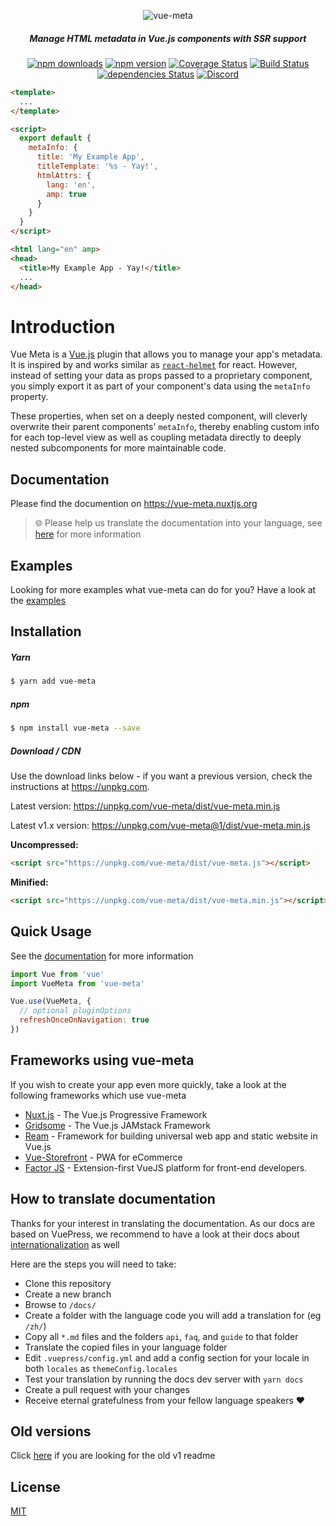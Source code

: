 <p align="center">
  <img src="./docs/.vuepress/public/vue-meta.png" alt="vue-meta" />
</p>

<h5 align="center">
  Manage HTML metadata in Vue.js components with SSR support
</h5>

<p align="center">
  <a href="http://npm-stat.com/charts.html?package=vue-meta"><img src="https://img.shields.io/npm/dm/vue-meta.svg" alt="npm downloads"></a>
  <a href="http://npmjs.org/package/vue-meta"><img src="https://img.shields.io/npm/v/vue-meta.svg" alt="npm version"></a>
  <a href="https://codecov.io/gh/nuxt/vue-meta"><img src="https://badgen.net/codecov/c/github/nuxt/vue-meta/master" alt="Coverage Status"></a>
  <a href="https://circleci.com/gh/nuxt/vue-meta/"><img src="https://badgen.net/circleci/github/nuxt/vue-meta" alt="Build Status"></a>
  <a href="https://david-dm.org/nuxt/vue-meta"><img src="https://david-dm.org/nuxt/vue-meta/status.svg" alt="dependencies Status"></a>
  <a href="https://discord.nuxtjs.org/"><img src="https://badgen.net/badge/Discord/join-us/7289DA" alt="Discord"></a>
</p>

```html
<template>
  ...
</template>

<script>
  export default {
    metaInfo: {
      title: 'My Example App',
      titleTemplate: '%s - Yay!',
      htmlAttrs: {
        lang: 'en',
        amp: true
      }
    }
  }
</script>
```
```html
<html lang="en" amp>
<head>
  <title>My Example App - Yay!</title>
  ...
</head>
```
# Introduction
Vue Meta is a [Vue.js](https://vuejs.org) plugin that allows you to manage your app's metadata. It is inspired by and works similar as [`react-helmet`](https://github.com/nfl/react-helmet) for react. However, instead of setting your data as props passed to a proprietary component, you simply export it as part of your component's data using the `metaInfo` property.

These properties, when set on a deeply nested component, will cleverly overwrite their parent components' `metaInfo`, thereby enabling custom info for each top-level view as well as coupling metadata directly to deeply nested subcomponents for more maintainable code.

## Documentation

Please find the documention on https://vue-meta.nuxtjs.org

> :globe_with_meridians: Please help us translate the documentation into your language, see [here](#how-to-translate-documentation) for more information

## Examples

Looking for more examples what vue-meta can do for you? Have a look at the [examples](https://github.com/nuxt/vue-meta/tree/master/examples)

## Installation

##### Yarn
```sh
$ yarn add vue-meta
```

##### npm
```sh
$ npm install vue-meta --save
```

##### Download / CDN

Use the download links below - if you want a previous version, check the instructions at https://unpkg.com.

Latest version: https://unpkg.com/vue-meta/dist/vue-meta.min.js

Latest v1.x version: https://unpkg.com/vue-meta@1/dist/vue-meta.min.js

**Uncompressed:**
```html
<script src="https://unpkg.com/vue-meta/dist/vue-meta.js"></script>
```

**Minified:**
```html
<script src="https://unpkg.com/vue-meta/dist/vue-meta.min.js"></script>
```

## Quick Usage

See the [documentation](https://vue-meta.nuxtjs.org) for more information
```js
import Vue from 'vue'
import VueMeta from 'vue-meta'

Vue.use(VueMeta, {
  // optional pluginOptions
  refreshOnceOnNavigation: true
})
```

## Frameworks using vue-meta

If you wish to create your app even more quickly, take a look at the following frameworks which use vue-meta

- [Nuxt.js](https://github.com/nuxt/nuxt.js) - The Vue.js Progressive Framework
- [Gridsome](https://github.com/gridsome/gridsome) - The Vue.js JAMstack Framework
- [Ream](https://github.com/ream/ream) - Framework for building universal web app and static website in Vue.js
- [Vue-Storefront](https://github.com/DivanteLtd/vue-storefront) - PWA for eCommerce
- [Factor JS](https://github.com/fiction-com/factor) - Extension-first VueJS platform for front-end developers.

## How to translate documentation

Thanks for your interest in translating the documentation. As our docs are based on VuePress, we recommend to have a look at their docs about [internationalization](https://vuepress.vuejs.org/guide/i18n.html#site-level-i18n-config) as well

Here are the steps you will need to take:
- Clone this repository
- Create a new branch
- Browse to `/docs/`
- Create a folder with the language code you will add a translation for (eg `/zh/`)
- Copy all `*.md` files and the folders `api`, `faq`, and `guide` to that folder
- Translate the copied files in your language folder
- Edit `.vuepress/config.yml` and add a config section for your locale in both `locales` as `themeConfig.locales`
- Test your translation by running the docs dev server with `yarn docs`
- Create a pull request with your changes
- Receive eternal gratefulness from your fellow language speakers :heart:

## Old versions

Click [here](https://github.com/nuxt/vue-meta/tree/1.x) if you are looking for the old v1 readme

## License

[MIT](./LICENSE.md)
